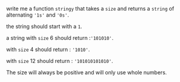 write me a function `stringy` that takes a `size` and returns a `string` of alternating `'1s'` and `'0s'`.

the string should start with a `1`.

a string with `size` 6 should return :`'101010'`.

with `size` 4 should return : `'1010'`.

with `size` 12 should return : `'101010101010'`.

The size will always be positive and will only use whole numbers.

